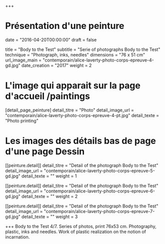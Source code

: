 +++
# Présentation d'une peinture
date = "2016-04-20T00:00:00"
draft = false

title = "Body to the Test"
subtitle = "Serie of photographs Body to the Test"
technique = "Photograph, inks, needles"
dimensions = "76 x 51 cm"
url_image_main = "contemporain/alice-laverty-photo-corps-epreuve-4-gd.jpg"
date_creation = "2017"
weight = 2

# L'image qui apparait sur la page d'accueil /paintings
[detail_page_peinture]
detail_titre = "Photo"
detail_image_url = "contemporain/alice-laverty-photo-corps-epreuve-4-pt.jpg"
detail_texte = "Photo printing"

# Les images des détails bas de page d'une page Dessin
[[peinture.detail]]
detail_titre = "Detail of the photograph Body to the Test"
detail_image_url = "contemporain/alice-laverty-photo-corps-epreuve-5-gd.jpg"
detail_texte = ""
weight = 1

[[peinture.detail]]
detail_titre = "Detail of the photograph Body to the Test"
detail_image_url = "contemporain/alice-laverty-photo-corps-epreuve-6-gd.jpg"
detail_texte = ""
weight = 2

[[peinture.detail]]
detail_titre = "Detail of the photograph Body to the Test"
detail_image_url = "contemporain/alice-laverty-photo-corps-epreuve-7-gd.jpg"
detail_texte = ""
weight = 3

+++
 Body to the Test 4/7. Series of photos, print 76x53 cm. Photography, plastic, inks and needles. Work of plastic realization on the notion of incarnation.
